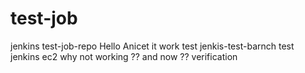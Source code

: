 # test-job
jenkins test-job-repo
Hello Anicet it work
test jenkis-test-barnch
test jenkins ec2
why not working ??
and now ??
verification

